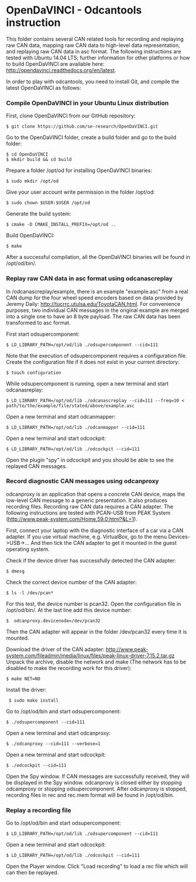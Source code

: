 # OpenDaVINCI - Odcantools instruction

This folder contains several CAN related tools for recording and replaying raw CAN data, mapping raw CAN data to high-level data representation, and replaying raw CAN data in asc format. The following instructions are tested with Ubuntu 14.04 LTS; further information for other platforms or how to build OpenDaVINCI are available here: http://opendavinci.readthedocs.org/en/latest.

In order to play with odcantools, you need to install Git, and compile the latest OpenDaVINCI as follows:

### Compile OpenDaVINCI in your Ubuntu Linux distribution

First, clone OpenDaVINCI from our GitHub repository:

    $ git clone https://github.com/se-research/OpenDaVINCI.git

Go to the OpenDaVINCI folder, create a build folder and go to the build folder:

    $ cd OpenDaVINCI
    $ mkdir build && cd build

Prepare a folder /opt/od for installing OpenDaVINCI binaries:

    $ sudo mkdir /opt/od
   
Give your user account write permission in the folder /opt/od:

    $ sudo chown $USER:$USER /opt/od

Generate the build system:

    $ cmake -D CMAKE_INSTALL_PREFIX=/opt/od ..
    
Build OpenDaVINCI:

    $ make
    
After a successful compilation, all the OpenDaVINCI binaries will be found in /opt/od/bin/.

### Replay raw CAN data in asc format using odcanascreplay

In /odcanascreplay/example, there is an example "example.asc" from a real CAN dump for the four wheel speed encoders based on data provided by Jeremy Daily: http://tucrrc.utulsa.edu/ToyotaCAN.html. For convenience purposes, two individual CAN messages in the original example are merged into a single one to have an 8 byte payload. The raw CAN data has been transformed to asc format.
    
First start odsupercomponent:

    $ LD_LIBRARY_PATH=/opt/od/lib ./odsupercomponent --cid=111

Note that the execution of odsupercomponent requires a configuration file. Create the configuration file if it does not exist in your current directory:

    $ touch configuration
    
While odsupercomponent is running, open a new terminal and start odcanasreplay:

    $ LD_LIBRARY_PATH=/opt/od/lib ./odcanascreplay --cid=111 --freq=10 < path/to/the/example/file/stated/above/example.asc
    
Open a new terminal and start odcanmapper:

    $ LD_LIBRARY_PATH=/opt/od/lib ./odcanmapper --cid=111
    
Open a new terminal and start odcockpit:

    $ LD_LIBRARY_PATH=/opt/od/lib ./odcockpit --cid=111
    
Open the plugin "spy" in odcockpit and you should be able to see the replayed CAN messages.

### Record diagnostic CAN messages using odcanproxy

odcanproxy is an application that opens a concrete CAN device, maps the low-level CAN message to a generic presentation. It also produces recording files. Recording raw CAN data requires a CAN adapter. The following instructions are tested with PCAN-USB from PEAK System (http://www.peak-system.com/Home.59.0.html?&L=1).

First, connect your laptop with the diagnostic interface of a car via a CAN adapter. If you use virtual machine, e.g. VirtualBox, go to the menu Devices->USB->... And then tick the CAN adapter to get it mounted in the guest operating system.

Check if the device driver has successfully detected the CAN adapter:

    $ dmesg
    
Check the correct device number of the CAN adapter:

    $ ls -l /dev/pcan*

For this test, the device number is pcan32. Open the configuration file in /opt/od/bin/. At the last line add this device number:

    $  odcanproxy.devicenode=/dev/pcan32
    
Then the CAN adapter will appear in the folder /dev/pcan32 every time it is mounted.

Download the driver of the CAN adapter: http://www.peak-system.com/fileadmin/media/linux/files/peak-linux-driver-7.15.2.tar.gz Unpack the archive, disable the network and make (The network has to be disabled to make the recording work for this driver):

    $ make NET=NO
    
 Install the driver:
 
     $ sudo make install   
    
Go to /opt/od/bin and start odsupercomponent:

    $ ./odsupercomponent --cid=111
    
Open a new terminal and start odcanproxy:

    $ ./odcanproxy --cid=111 --verbose=1
    
Open a new terminal and start odcockpit:

    $ ./odcockpit --cid=111
    
Open the Spy window. If CAN messages are successfully received, they will be displayed in the Spy window. odcanproxy is closed either by stopping odcamproxy or stopping odsupercomponent. After odcanproxy is stopped, recording files in rec and rec.mem format will be found in /opt/od/bin.

### Replay a recording file

Go to /opt/od/bin and start odsupercomponent:

    $ LD_LIBRARY_PATH=/opt/od/lib ./odsupercomponent --cid=111
    
Open a new terminal and start odcockpit:

    $ LD_LIBRARY_PATH=/opt/od/lib ./odcockpit --cid=111
    
Open the Player window. Click "Load recording" to load a rec file which will can then be replayed.